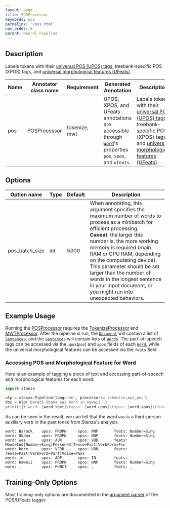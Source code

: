 ```yaml
---
layout: page
title: POSProcessor
keywords: pos
permalink: '/pos.html'
nav_order: 6
parent: Neural Pipeline
---
```


## Description

Labels tokens with their [universal POS (UPOS) tags](https://universaldependencies.org/u/pos/), treebank-specific POS (XPOS) tags, and [universal morphological features (UFeats)](https://universaldependencies.org/u/feat/index.html).

| Name | Annotator class name | Requirement | Generated Annotation | Description |
| --- | --- | --- | --- | --- |
| pos | POSProcessor | tokenize, mwt | UPOS, XPOS, and UFeats annotations are accessible through [`Word`](data_objects.md#word)'s properties `pos`, `xpos`, and `ufeats`. | Labels tokens with their [universal POS (UPOS) tags](https://universaldependencies.org/u/pos/), treebank-specific POS (XPOS) tags, and [universal morphological features (UFeats)](https://universaldependencies.org/u/feat/index.html). |

## Options

| Option name | Type | Default | Description |
| --- | --- | --- | --- |
| pos_batch_size | int | 5000 | When annotating, this argument specifies the maximum number of words to process as a minibatch for efficient processing. <br>**Caveat**: the larger this number is, the more working memory is required (main RAM or GPU RAM, depending on the computating device). This parameter should be set larger than the number of words in the longest sentence in your input document, or you might run into unexpected behaviors. |

## Example Usage

Running the [POSProcessor](pos.md) requires the [TokenizeProcessor](tokenize.md) and [MWTProcessor](mwt.md).
After the pipeline is run, the [`Document`](data_objects.md#document) will contain a list of [`Sentence`](data_objects.md#sentence)s, and the [`Sentence`](data_objects.md#sentence)s will contain lists of [`Word`](data_objects.md#word)s. The part-of-speech tags can be accessed via the `upos`(`pos`) and `xpos` fields of each [`Word`](data_objects.md#word), while the universal morphological features can be accessed via the `feats` field.

### Accessing POS and Morphological Feature for Word

Here is an example of tagging a piece of text and accessing part-of-speech and morphological features for each word:

```python
import stanza

nlp = stanza.Pipeline(lang='en', processors='tokenize,mwt,pos')
doc = nlp('Barack Obama was born in Hawaii.')
print(*[f'word: {word.text}\tupos: {word.upos}\txpos: {word.xpos}\tfeats: {word.feats if word.feats else "_"}' for sent in doc.sentences for word in sent.words], sep='\n')
```

As can be seen in the result, we can tell that the word `was` is a third-person auxiliary verb in the past tense from Stanza's analysis.

```
word: Barack    upos: PROPN     xpos: NNP       feats: Number=Sing
word: Obama     upos: PROPN     xpos: NNP       feats: Number=Sing
word: was       upos: AUX       xpos: VBD       feats: Mood=Ind|Number=Sing|Person=3|Tense=Past|VerbForm=Fin
word: born      upos: VERB      xpos: VBN       feats: Tense=Past|VerbForm=Part|Voice=Pass
word: in        upos: ADP       xpos: IN        feats: _
word: Hawaii    upos: PROPN     xpos: NNP       feats: Number=Sing
word: .         upos: PUNCT     xpos: .         feats: _
```


## Training-Only Options

Most training-only options are documented in the [argument parser](https://github.com/stanfordnlp/stanza/blob/master/stanza/models/tagger.py#L21) of the POS/UFeats tagger.
